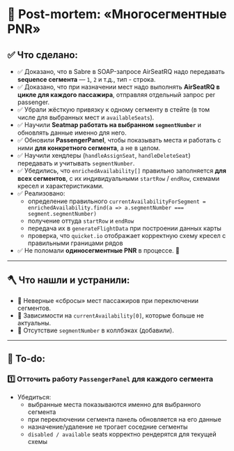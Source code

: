 # 🚀 Post-mortem: «Многосегментные PNR»

## ✅ Что сделано:

- ✅ Доказано, что в Sabre в SOAP-запросе AirSeatRQ надо передавать **sequence сегмента** — `1`, `2` и т.д., тип - строка.
- ✅ Доказано, что при назначении мест надо выполнять **AirSeatRQ в цикле для каждого пассажира**, отправляя отдельный запрос per passenger.
- ✅ Убрали жёсткую привязку к одному сегменту в стейте (в том числе для выбранных мест и `availableSeats`).
- ✅ Научили **Seatmap работать на выбранном `segmentNumber`** и обновлять данные именно для него.
- ✅ Обновили **PassengerPanel**, чтобы показывать места и работать с ними **для конкретного сегмента**, а не в целом.
- ✅ Научили хендлеры (`handleAssignSeat`, `handleDeleteSeat`) передавать и учитывать `segmentNumber`.
- ✅ Убедились, что `enrichedAvailability[]` правильно заполняется **для всех сегментов**, с их индивидуальными `startRow` / `endRow`, схемами кресел и характеристиками.
- ✅ Реализовано:
  - определение правильного `currentAvailabilityForSegment = enrichedAvailability.find(a => a.segmentNumber === segment.segmentNumber)`
  - получение оттуда `startRow` и `endRow`
  - передача их в `generateFlightData` при построении данных карты
  - проверка, что `quicket.io` отображает корректную схему кресел с правильными границами рядов
- ✅ Не поломали **одиносегментные PNR** в процессе. 🙂

---

## 🪓 Что нашли и устранили:

- 🔷 Неверные «сбросы» мест пассажиров при переключении сегментов.
- 🔷 Зависимости на `currentAvailability[0]`, которые больше не актуальны.
- 🔷 Отсутствие `segmentNumber` в коллбэках (добавили).

---

## 📝 To-do:

### 1️⃣ Отточить работу `PassengerPanel` для каждого сегмента

- Убедиться:
  - выбранные места показываются именно для выбранного сегмента
  - при переключении сегмента панель обновляется на его данные
  - назначение/удаление не трогает соседние сегменты
  - `disabled / available` seats корректно рендерятся для текущей схемы
